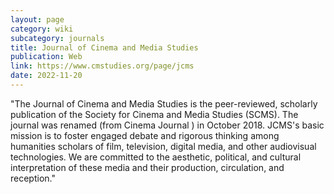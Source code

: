 ```yaml
---
layout: page
category: wiki
subcategory: journals
title: Journal of Cinema and Media Studies
publication: Web
link: https://www.cmstudies.org/page/jcms
date: 2022-11-20
---
```


"The Journal of Cinema and Media Studies is the peer-reviewed, scholarly publication of the Society for Cinema and Media Studies (SCMS). The journal was renamed (from Cinema Journal ) in October 2018. JCMS's basic mission is to foster engaged debate and rigorous thinking among humanities scholars of film, television, digital media, and other audiovisual technologies. We are committed to the aesthetic, political, and cultural interpretation of these media and their production, circulation, and reception."
